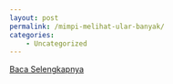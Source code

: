 ```yaml
---
layout: post
permalink: /mimpi-melihat-ular-banyak/
categories:
    - Uncategorized
---
```


[Baca Selengkapnya](/07)
